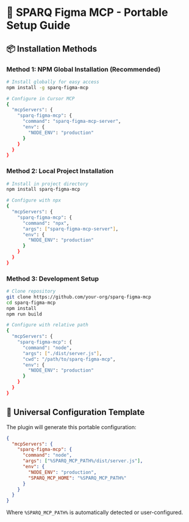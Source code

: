 # 🚀 SPARQ Figma MCP - Portable Setup Guide

## **📦 Installation Methods**

### **Method 1: NPM Global Installation (Recommended)**
```bash
# Install globally for easy access
npm install -g sparq-figma-mcp

# Configure in Cursor MCP
{
  "mcpServers": {
    "sparq-figma-mcp": {
      "command": "sparq-figma-mcp-server",
      "env": {
        "NODE_ENV": "production"
      }
    }
  }
}
```

### **Method 2: Local Project Installation**
```bash
# Install in project directory
npm install sparq-figma-mcp

# Configure with npx
{
  "mcpServers": {
    "sparq-figma-mcp": {
      "command": "npx",
      "args": ["sparq-figma-mcp-server"],
      "env": {
        "NODE_ENV": "production"
      }
    }
  }
}
```

### **Method 3: Development Setup**
```bash
# Clone repository
git clone https://github.com/your-org/sparq-figma-mcp
cd sparq-figma-mcp
npm install
npm run build

# Configure with relative path
{
  "mcpServers": {
    "sparq-figma-mcp": {
      "command": "node",
      "args": ["./dist/server.js"],
      "cwd": "/path/to/sparq-figma-mcp",
      "env": {
        "NODE_ENV": "production"
      }
    }
  }
}
```

## **🔧 Universal Configuration Template**

The plugin will generate this portable configuration:

```json
{
  "mcpServers": {
    "sparq-figma-mcp": {
      "command": "node",
      "args": ["%SPARQ_MCP_PATH%/dist/server.js"],
      "env": {
        "NODE_ENV": "production",
        "SPARQ_MCP_HOME": "%SPARQ_MCP_PATH%"
      }
    }
  }
}
```

Where `%SPARQ_MCP_PATH%` is automatically detected or user-configured. 